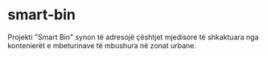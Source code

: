 # smart-bin
Projekti "Smart Bin" synon të adresojë çështjet mjedisore të shkaktuara nga kontenierët e mbeturinave të mbushura në zonat urbane. 
